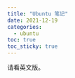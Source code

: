 ```yaml
---
title: "Ubuntu 笔记"
date: 2021-12-19
categories:
  - ubuntu
toc: true
toc_sticky: true
---
```

请看英文版。